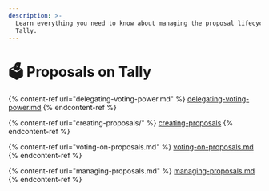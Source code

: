 ```yaml
---
description: >-
  Learn everything you need to know about managing the proposal lifecycle on
  Tally.
---
```


# 🗳 Proposals on Tally

{% content-ref url="delegating-voting-power.md" %}
[delegating-voting-power.md](delegating-voting-power.md)
{% endcontent-ref %}

{% content-ref url="creating-proposals/" %}
[creating-proposals](creating-proposals/)
{% endcontent-ref %}

{% content-ref url="voting-on-proposals.md" %}
[voting-on-proposals.md](voting-on-proposals.md)
{% endcontent-ref %}

{% content-ref url="managing-proposals.md" %}
[managing-proposals.md](managing-proposals.md)
{% endcontent-ref %}
